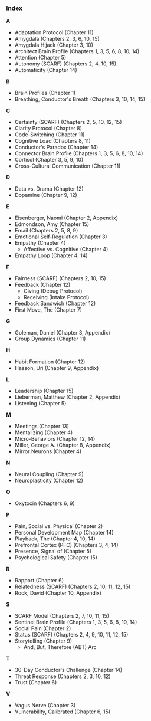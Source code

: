### **Index**

**A**
*   Adaptation Protocol (Chapter 11)
*   Amygdala (Chapters 2, 3, 6, 10, 15)
*   Amygdala Hijack (Chapter 3, 10)
*   Architect Brain Profile (Chapters 1, 3, 5, 6, 8, 10, 14)
*   Attention (Chapter 5)
*   Autonomy (SCARF) (Chapters 2, 4, 10, 15)
*   Automaticity (Chapter 14)

**B**
*   Brain Profiles (Chapter 1)
*   Breathing, Conductor's Breath (Chapters 3, 10, 14, 15)

**C**
*   Certainty (SCARF) (Chapters 2, 5, 10, 12, 15)
*   Clarity Protocol (Chapter 8)
*   Code-Switching (Chapter 11)
*   Cognitive Load (Chapters 8, 11)
*   Conductor's Paradox (Chapter 14)
*   Connector Brain Profile (Chapters 1, 3, 5, 6, 8, 10, 14)
*   Cortisol (Chapter 3, 5, 9, 10)
*   Cross-Cultural Communication (Chapter 11)

**D**
*   Data vs. Drama (Chapter 12)
*   Dopamine (Chapter 9, 12)

**E**
*   Eisenberger, Naomi (Chapter 2, Appendix)
*   Edmondson, Amy (Chapter 15)
*   Email (Chapters 2, 5, 8, 9)
*   Emotional Self-Regulation (Chapter 3)
*   Empathy (Chapter 4)
    *   Affective vs. Cognitive (Chapter 4)
*   Empathy Loop (Chapter 4, 14)

**F**
*   Fairness (SCARF) (Chapters 2, 10, 15)
*   Feedback (Chapter 12)
    *   Giving (Debug Protocol)
    *   Receiving (Intake Protocol)
*   Feedback Sandwich (Chapter 12)
*   First Move, The (Chapter 7)

**G**
*   Goleman, Daniel (Chapter 3, Appendix)
*   Group Dynamics (Chapter 11)

**H**
*   Habit Formation (Chapter 12)
*   Hasson, Uri (Chapter 9, Appendix)

**L**
*   Leadership (Chapter 15)
*   Lieberman, Matthew (Chapter 2, Appendix)
*   Listening (Chapter 5)

**M**
*   Meetings (Chapter 13)
*   Mentalizing (Chapter 4)
*   Micro-Behaviors (Chapter 12, 14)
*   Miller, George A. (Chapter 8, Appendix)
*   Mirror Neurons (Chapter 4)

**N**
*   Neural Coupling (Chapter 9)
*   Neuroplasticity (Chapter 12)

**O**
*   Oxytocin (Chapters 6, 9)

**P**
*   Pain, Social vs. Physical (Chapter 2)
*   Personal Development Map (Chapter 14)
*   Playback, The (Chapter 4, 10, 14)
*   Prefrontal Cortex (PFC) (Chapters 3, 4, 14)
*   Presence, Signal of (Chapter 5)
*   Psychological Safety (Chapter 15)

**R**
*   Rapport (Chapter 6)
*   Relatedness (SCARF) (Chapters 2, 10, 11, 12, 15)
*   Rock, David (Chapter 10, Appendix)

**S**
*   SCARF Model (Chapters 2, 7, 10, 11, 15)
*   Sentinel Brain Profile (Chapters 1, 3, 5, 6, 8, 10, 14)
*   Social Pain (Chapter 2)
*   Status (SCARF) (Chapters 2, 4, 9, 10, 11, 12, 15)
*   Storytelling (Chapter 9)
    *   And, But, Therefore (ABT) Arc

**T**
*   30-Day Conductor's Challenge (Chapter 14)
*   Threat Response (Chapters 2, 3, 10, 12)
*   Trust (Chapter 6)

**V**
*   Vagus Nerve (Chapter 3)
*   Vulnerability, Calibrated (Chapter 6, 15)
      